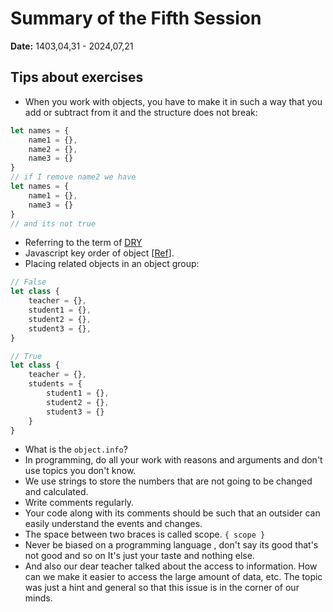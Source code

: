 # Summary of the Fifth Session
**Date:** 1403,04,31 - 2024,07,21

## Tips about exercises
- When you work with objects, you have to make it in such a way that you add or subtract from it and the structure does not break:
```js
let names = {
    name1 = {},
    name2 = {},
    name3 = {}
}
// if I remove name2 we have
let names = {
    name1 = {},
    name3 = {}
}
// and its not true
```
- Referring to the term of [DRY](https://en.wikipedia.org/wiki/Don%27t_repeat_yourself)
- Javascript key order of object [[Ref](https://stackoverflow.com/questions/5525795/does-javascript-guarantee-object-property-order)].
- Placing related objects in an object group:
```js
// False
let class {
    teacher = {},
    student1 = {},
    student2 = {},
    student3 = {},
}

// True
let class {
    teacher = {},
    students = {
        student1 = {},
        student2 = {},
        student3 = {}
    }
}
```
- What is the `object.info`?
- In programming, do all your work with reasons and arguments and don't use topics you don't know.
- We use strings to store the numbers that are not going to be changed and calculated.
- Write comments regularly.
- Your code along with its comments should be such that an outsider can easily understand the events and changes.
- The space between two braces is called scope. `{ scope }`
- Never be biased on a programming language , don't say its good that's not good and so on It's just your taste and nothing else.
- And also our dear teacher talked about the access to information.
How can we make it easier to access the large amount of data, etc. The topic was just a hint and general so that this issue is in the corner of our minds.